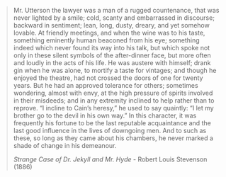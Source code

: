 > Mr. Utterson the lawyer was a man of a rugged countenance, that was never
> lighted by a smile; cold, scanty and embarrassed in discourse; backward in
> sentiment; lean, long, dusty, dreary, and yet somehow lovable. At friendly
> meetings, and when the wine was to his taste, something eminently human
> beaconed from his eye; something indeed which never found its way into his
> talk, but which spoke not only in these silent symbols of the after-dinner
> face, but more often and loudly in the acts of his life. He was austere with
> himself; drank gin when he was alone, to mortify a taste for vintages; and
> though he enjoyed the theatre, had not crossed the doors of one for twenty
> years. But he had an approved tolerance for others; sometimes wondering,
> almost with envy, at the high pressure of spirits involved in their misdeeds;
> and in any extremity inclined to help rather than to reprove. “I incline to
> Cain’s heresy,” he used to say quaintly: “I let my brother go to the devil
> in his own way.” In this character, it was frequently his fortune to be the
> last reputable acquaintance and the last good influence in the lives of
> downgoing men. And to such as these, so long as they came about his
> chambers, he never marked a shade of change in his demeanour. 
>
> *Strange Case of Dr. Jekyll and Mr. Hyde* - Robert Louis Stevenson (1886)
